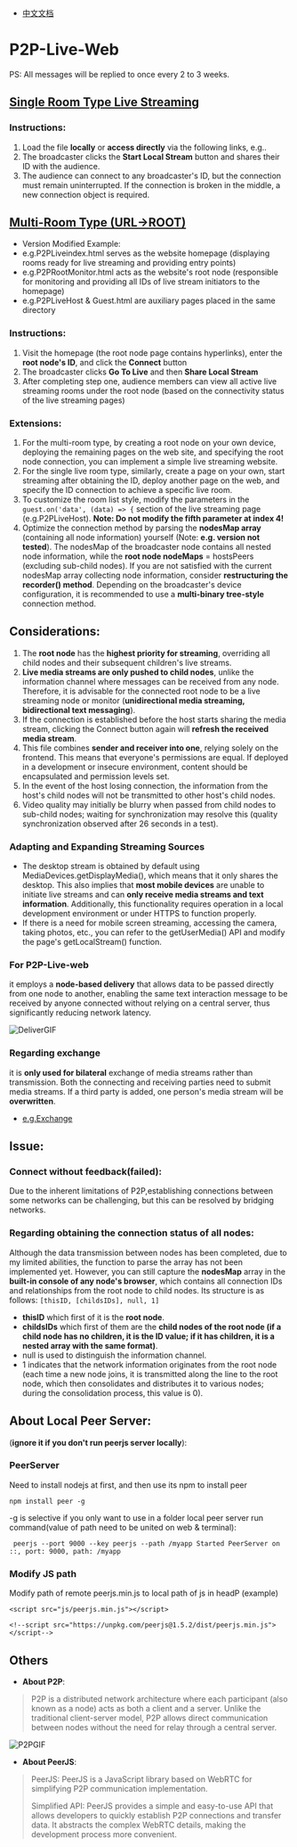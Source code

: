 - [中文文档](README_CN.md)

# P2P-Live-Web
PS: All messages will be replied to once every 2 to 3 weeks.

## [Single Room Type Live Streaming](https://aiksxd.github.io/P2PLiveWeb.html)
### Instructions:
1. Load the file **locally** or **access directly** via the following links, e.g..
2. The broadcaster clicks the **Start Local Stream** button and shares their ID with the audience.
3. The audience can connect to any broadcaster's ID, but the connection must remain uninterrupted. If the connection is broken in the middle, a new connection object is required.

## [Multi-Room Type (URL->ROOT)](https://aiksxd.github.io/e.g.P2PRootMonitor.html)
+ Version Modified Example:
+ e.g.P2PLiveindex.html serves as the website homepage (displaying rooms ready for live streaming and providing entry points)
+ e.g.P2PRootMonitor.html acts as the website's root node (responsible for monitoring and providing all IDs of live stream initiators to the homepage)
+ e.g.P2PLiveHost & Guest.html are auxiliary pages placed in the same directory
### Instructions:
1. Visit the homepage (the root node page contains hyperlinks), enter the **root node's ID**, and click the **Connect** button
2. The broadcaster clicks **Go To Live** and then **Share Local Stream**
3. After completing step one, audience members can view all active live streaming rooms under the root node (based on the connectivity status of the live streaming pages)

### Extensions:
1. For the multi-room type, by creating a root node on your own device, deploying the remaining pages on the web site, and specifying the root node connection, you can implement a simple live streaming website.
2. For the single live room type, similarly, create a page on your own, start streaming after obtaining the ID, deploy another page on the web, and specify the ID connection to achieve a specific live room.
3. To customize the room list style, modify the parameters in the `guest.on('data', (data) => {` section of the live streaming page (e.g.P2PLiveHost). **Note: Do not modify the fifth parameter at index 4!**
4. Optimize the connection method by parsing the **nodesMap array** (containing all node information) yourself (Note: **e.g. version not tested**). The nodesMap of the broadcaster node contains all nested node information, while the **root node nodeMaps** = hostsPeers (excluding sub-child nodes). If you are not satisfied with the current nodesMap array collecting node information, consider **restructuring the recorder() method**. Depending on the broadcaster's device configuration, it is recommended to use a **multi-binary tree-style** connection method.

## **Considerations**:
1. The **root node** has the **highest priority for streaming**, overriding all child nodes and their subsequent children's live streams.
2. **Live media streams are only pushed to child nodes**, unlike the information channel where messages can be received from any node. Therefore, it is advisable for the connected root node to be a live streaming node or monitor (**unidirectional media streaming, bidirectional text messaging**).
3. If the connection is established before the host starts sharing the media stream, clicking the Connect button again will **refresh the received media stream**.
4. This file combines **sender and receiver into one**, relying solely on the frontend. This means that everyone's permissions are equal. If deployed in a development or insecure environment, content should be encapsulated and permission levels set.
5. In the event of the host losing connection, the information from the host's child nodes will not be transmitted to other host's child nodes.
6. Video quality may initially be blurry when passed from child nodes to sub-child nodes; waiting for synchronization may resolve this (quality synchronization observed after 26 seconds in a test).

### Adapting and Expanding Streaming Sources
+ The desktop stream is obtained by default using MediaDevices.getDisplayMedia(), which means that it only shares the desktop. This also implies that **most mobile devices** are unable to initiate live streams and can **only receive media streams and text information**. Additionally, this functionality requires operation in a local development environment or under HTTPS to function properly.
+ If there is a need for mobile screen streaming, accessing the camera, taking photos, etc., you can refer to the getUserMedia() API and modify the page's getLocalStream() function.

### For **P2P-Live-web**
 it employs a **node-based delivery** that allows data to be passed directly from one node to another, enabling the same text interaction message to be received by anyone connected without relying on a central server, thus significantly reducing network latency.
 
 ![DeliverGIF](https://github.com/aiksxd/material/blob/main/img/DeliverGIF.gif)

### Regarding **exchange**
it is **only used for bilateral** exchange of media streams rather than transmission. Both the connecting and receiving parties need to submit media streams. If a third party is added, one person's media stream will be **overwritten**.
- [e.g.Exchange](https://aiksxd.github.io/e.g.exchange.html)

## Issue: 
### Connect without feedback(failed):
Due to the inherent limitations of P2P,establishing connections between some networks can be challenging, but this can be resolved by bridging networks.

### Regarding obtaining the connection status of all nodes: 
Although the data transmission between nodes has been completed, due to my limited abilities, the function to parse the array has not been implemented yet.
However, you can still capture the **nodesMap** array in the **built-in console of any node's browser**, which contains all connection IDs and relationships from the root node to child nodes. Its structure is as follows:
`[thisID, [childsIDs], null, 1]`
+ **thisID** which first of it is the **root node**.
+ **childsIDs** which first of them are the **child nodes of the root node (if a child node has no children, it is the ID value; if it has children, it is a nested array with the same format)**.
+ null is used to distinguish the information channel.
+ 1 indicates that the network information originates from the root node (each time a new node joins, it is transmitted along the line to the root node, which then consolidates and distributes it to various nodes; during the consolidation process, this value is 0).

## **About Local Peer Server**:

(**ignore it if you don't run peerjs server locally**):

### PeerServer
Need to install nodejs at first, and then use its npm to install peer
```
npm install peer -g
```
-g is selective if you only want to use in a folder
local peer server run command(value of path need to be united on web & terminal):
```
 peerjs --port 9000 --key peerjs --path /myapp Started PeerServer on ::, port: 9000, path: /myapp
```
### Modify JS path
Modify path of remote peerjs.min.js to local path of js in headP (example)
```
<script src="js/peerjs.min.js"></script>

<!--script src="https://unpkg.com/peerjs@1.5.2/dist/peerjs.min.js"></script-->
```

## Others
+ **About P2P**:
> P2P is a distributed network architecture where each participant (also known as a node) acts as both a client and a server.
> Unlike the traditional client-server model, P2P allows direct communication between nodes without the need for relay through a central server.

![P2PGIF](https://github.com/aiksxd/material/blob/main/img/P2PGIF.gif)

+ **About PeerJS**:
> PeerJS: PeerJS is a JavaScript library based on WebRTC for simplifying P2P communication implementation.
> 
> Simplified API: PeerJS provides a simple and easy-to-use API that allows developers to quickly establish P2P connections and transfer data.
> It abstracts the complex WebRTC details, making the development process more convenient.


